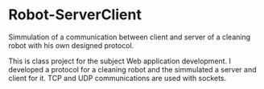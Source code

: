 # Robot-ServerClient
Simmulation of a communication between client and server of a cleaning robot with his own designed protocol.

This is class project for the subject Web application development. I developed a protocol for a cleaning robot and the
simmulated a server and client for it. TCP and UDP communications are used with sockets.
